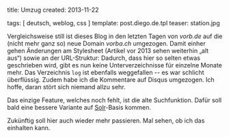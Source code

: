 title: Umzug
created: 2013-11-22

tags: [ deutsch, weblog, css ]
template: post.diego.de.tpl
teaser: station.jpg


Vergleichsweise still ist dieses Blog in den letzten Tagen von _vorb.de_ auf die
(nicht mehr ganz so) neue Domain _vorba.ch_ umgezogen. Damit einher gehen
Änderungen am Stylesheet (Artikel vor 2013 sehen weiterhin &bdquo;alt
aus&ldquo;) sowie an der URL-Struktur: Dadurch, dass hier so selten etwas
geschrieben wird, gibt es nun keine Unterverzeichnisse für einzelne Monate mehr.
Das Verzeichnis `log` ist ebenfalls weggefallen -- es war schlicht überflüssig.
Zudem habe ich die Kommentare auf Disqus umgezogen. Ich hoffe, daran stört sich
niemand allzu sehr.

Das einzige Feature, welches noch fehlt, ist die alte Suchfunktion. Dafür soll
bald eine bessere Variante auf [Solr]-Basis kommen.

Zukünftig soll hier auch wieder mehr passieren. Mal sehen, ob ich das einhalten
kann.

[Solr]: http://lucene.apache.org/solr/
